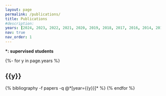 ```yaml
---
layout: page
permalink: /publications/
title: Publications
#description:
years: [2024, 2023, 2022, 2021, 2020, 2019, 2018, 2017, 2016, 2014, 2013]
nav: true
nav_order: 1
---
```

**\*: supervised students**
<!-- _pages/publications.md -->
<div class="publications">

{%- for y in page.years %}
  <h2 class="year">{{y}}</h2>
  {% bibliography -f papers -q @*[year={{y}}]* %}
{% endfor %}

</div>
